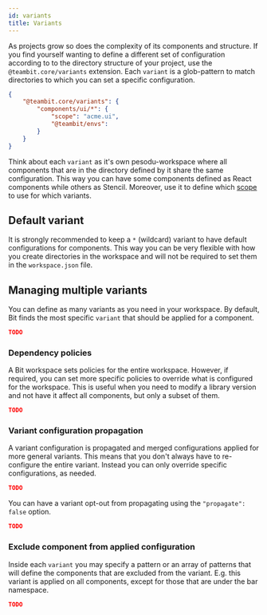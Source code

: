 ```yaml
---
id: variants
title: Variants
---
```


As projects grow so does the complexity of its components and structure. If you find yourself wanting to define a different set of configuration according to to the directory structure of your project, use the `@teambit.core/variants` extension. Each `variant` is a glob-pattern to match directories to which you can set a specific configuration.

```json
{
    "@teambit.core/variants": {
        "components/ui/*": {
            "scope": "acme.ui",
            "@teambit/envs":
        }
    }
}
```

Think about each `variant` as it's own pesodu-workspace where all components that are in the directory defined by it share the same configuration. This way you can have some components defined as React components while others as Stencil. Moreover, use it to define which [scope](TODO) to use for which variants.

## Default variant

It is strongly recommended to keep a `*` (wildcard) variant to have default configurations for components. This way you can be very flexible with how you create directories in the workspace and will not be required to set them in the `workspace.json` file.  

## Managing multiple variants

You can define as many variants as you need in your workspace. By default, Bit finds the most specific `variant` that should be applied for a component.

```json
TODO
```

### Dependency policies

A Bit workspace sets policies for the entire workspace. However, if required, you can set more specific policies to override what is configured for the workspace. This is useful when you need to modify a library version and not have it affect all components, but only a subset of them.

```json
TODO
```

### Variant configuration propagation

A variant configuration is propagated and merged configurations applied for more general variants. This means that you don't always have to re-configure the entire variant. Instead you can only override specific configurations, as needed.

```json
TODO
```

You can have a variant opt-out from propagating using the `"propagate": false` option.

```json
TODO
```

### Exclude component from applied configuration

Inside each `variant` you may specify a pattern or an array of patterns that will define the components that are excluded from the variant. E.g. this variant is applied on all components, except for those that are under the bar namespace.

```json
TODO
```

